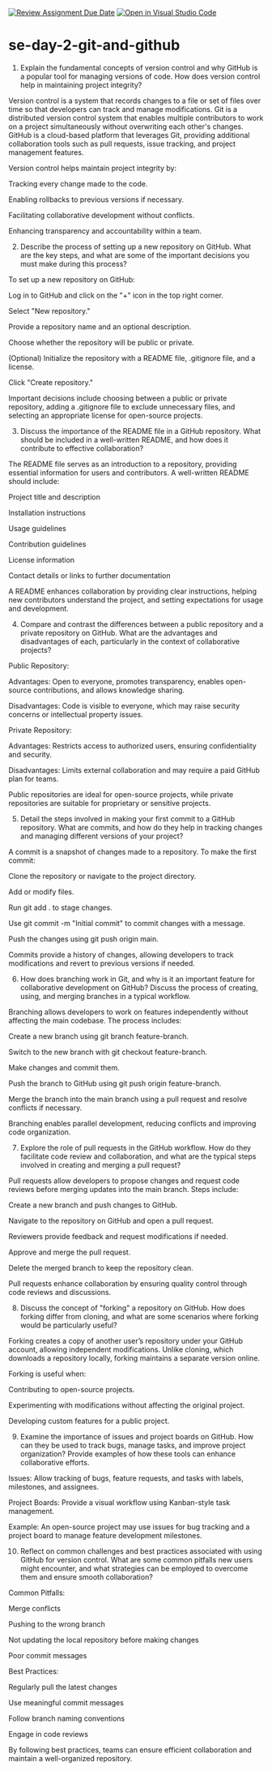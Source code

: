 [![Review Assignment Due Date](https://classroom.github.com/assets/deadline-readme-button-22041afd0340ce965d47ae6ef1cefeee28c7c493a6346c4f15d667ab976d596c.svg)](https://classroom.github.com/a/8wgCKhpZ)
[![Open in Visual Studio Code](https://classroom.github.com/assets/open-in-vscode-2e0aaae1b6195c2367325f4f02e2d04e9abb55f0b24a779b69b11b9e10269abc.svg)](https://classroom.github.com/online_ide?assignment_repo_id=18473654&assignment_repo_type=AssignmentRepo)
# se-day-2-git-and-github
1. Explain the fundamental concepts of version control and why GitHub is a popular tool for managing versions of code. How does version control help in maintaining project integrity?

Version control is a system that records changes to a file or set of files over time so that developers can track and manage modifications. Git is a distributed version control system that enables multiple contributors to work on a project simultaneously without overwriting each other's changes. GitHub is a cloud-based platform that leverages Git, providing additional collaboration tools such as pull requests, issue tracking, and project management features.

Version control helps maintain project integrity by:

Tracking every change made to the code.

Enabling rollbacks to previous versions if necessary.

Facilitating collaborative development without conflicts.

Enhancing transparency and accountability within a team.

2. Describe the process of setting up a new repository on GitHub. What are the key steps, and what are some of the important decisions you must make during this process?

To set up a new repository on GitHub:

Log in to GitHub and click on the "+" icon in the top right corner.

Select "New repository."

Provide a repository name and an optional description.

Choose whether the repository will be public or private.

(Optional) Initialize the repository with a README file, .gitignore file, and a license.

Click "Create repository."

Important decisions include choosing between a public or private repository, adding a .gitignore file to exclude unnecessary files, and selecting an appropriate license for open-source projects.

3. Discuss the importance of the README file in a GitHub repository. What should be included in a well-written README, and how does it contribute to effective collaboration?

The README file serves as an introduction to a repository, providing essential information for users and contributors. A well-written README should include:

Project title and description

Installation instructions

Usage guidelines

Contribution guidelines

License information

Contact details or links to further documentation

A README enhances collaboration by providing clear instructions, helping new contributors understand the project, and setting expectations for usage and development.

4. Compare and contrast the differences between a public repository and a private repository on GitHub. What are the advantages and disadvantages of each, particularly in the context of collaborative projects?

Public Repository:

Advantages: Open to everyone, promotes transparency, enables open-source contributions, and allows knowledge sharing.

Disadvantages: Code is visible to everyone, which may raise security concerns or intellectual property issues.

Private Repository:

Advantages: Restricts access to authorized users, ensuring confidentiality and security.

Disadvantages: Limits external collaboration and may require a paid GitHub plan for teams.

Public repositories are ideal for open-source projects, while private repositories are suitable for proprietary or sensitive projects.

5. Detail the steps involved in making your first commit to a GitHub repository. What are commits, and how do they help in tracking changes and managing different versions of your project?

A commit is a snapshot of changes made to a repository. To make the first commit:

Clone the repository or navigate to the project directory.

Add or modify files.

Run git add . to stage changes.

Use git commit -m "Initial commit" to commit changes with a message.

Push the changes using git push origin main.

Commits provide a history of changes, allowing developers to track modifications and revert to previous versions if needed.

6. How does branching work in Git, and why is it an important feature for collaborative development on GitHub? Discuss the process of creating, using, and merging branches in a typical workflow.

Branching allows developers to work on features independently without affecting the main codebase. The process includes:

Create a new branch using git branch feature-branch.

Switch to the new branch with git checkout feature-branch.

Make changes and commit them.

Push the branch to GitHub using git push origin feature-branch.

Merge the branch into the main branch using a pull request and resolve conflicts if necessary.

Branching enables parallel development, reducing conflicts and improving code organization.

7. Explore the role of pull requests in the GitHub workflow. How do they facilitate code review and collaboration, and what are the typical steps involved in creating and merging a pull request?

Pull requests allow developers to propose changes and request code reviews before merging updates into the main branch. Steps include:

Create a new branch and push changes to GitHub.

Navigate to the repository on GitHub and open a pull request.

Reviewers provide feedback and request modifications if needed.

Approve and merge the pull request.

Delete the merged branch to keep the repository clean.

Pull requests enhance collaboration by ensuring quality control through code reviews and discussions.

8. Discuss the concept of "forking" a repository on GitHub. How does forking differ from cloning, and what are some scenarios where forking would be particularly useful?

Forking creates a copy of another user’s repository under your GitHub account, allowing independent modifications. Unlike cloning, which downloads a repository locally, forking maintains a separate version online.

Forking is useful when:

Contributing to open-source projects.

Experimenting with modifications without affecting the original project.

Developing custom features for a public project.

9. Examine the importance of issues and project boards on GitHub. How can they be used to track bugs, manage tasks, and improve project organization? Provide examples of how these tools can enhance collaborative efforts.

Issues: Allow tracking of bugs, feature requests, and tasks with labels, milestones, and assignees.

Project Boards: Provide a visual workflow using Kanban-style task management.

Example: An open-source project may use issues for bug tracking and a project board to manage feature development milestones.

10. Reflect on common challenges and best practices associated with using GitHub for version control. What are some common pitfalls new users might encounter, and what strategies can be employed to overcome them and ensure smooth collaboration?

Common Pitfalls:

Merge conflicts

Pushing to the wrong branch

Not updating the local repository before making changes

Poor commit messages

Best Practices:

Regularly pull the latest changes

Use meaningful commit messages

Follow branch naming conventions

Engage in code reviews

By following best practices, teams can ensure efficient collaboration and maintain a well-organized repository.




